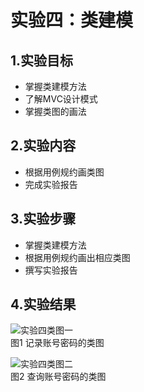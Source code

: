 # 实验四：类建模
## 1.实验目标

- 掌握类建模方法
- 了解MVC设计模式
- 掌握类图的画法

## 2.实验内容

- 根据用例规约画类图
- 完成实验报告

## 3.实验步骤

- 掌握类建模方法
- 根据用例规约画出相应类图
- 撰写实验报告

## 4.实验结果

![实验四类图一](./Lab3_ClassDiagram1.jpg)  
图1 记录账号密码的类图

![实验四类图二](./Lab3_ClassDiagram2.jpg)  
图2 查询账号密码的类图
